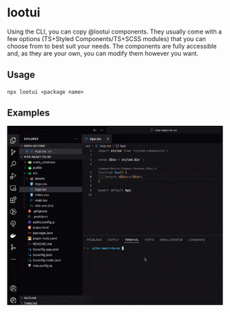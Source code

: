 # lootui

Using the CLI, you can copy @lootui components. They usually come with a few options (TS+Styled Components/TS+SCSS modules) that you can choose from to best suit your needs. The components are fully accessible and, as they are your own, you can modify them however you want.

## Usage

`npx lootui <package name>`

## Examples

![example](examples/1.gif)
